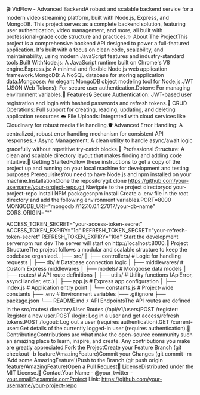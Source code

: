 🎬 VidFlow - Advanced BackendA robust and scalable backend service for a modern video streaming platform, built with Node.js, Express, and MongoDB. This project serves as a complete backend solution, featuring user authentication, video management, and more, all built with professional-grade code structure and practices.✨ About The ProjectThis project is a comprehensive backend API designed to power a full-featured application. It's built with a focus on clean code, scalability, and maintainability, using modern JavaScript features and industry-standard tools.Built WithNode.js: A JavaScript runtime built on Chrome's V8 engine.Express.js: A minimal and flexible Node.js web application framework.MongoDB: A NoSQL database for storing application data.Mongoose: An elegant MongoDB object modeling tool for Node.js.JWT (JSON Web Tokens): For secure user authentication.Dotenv: For managing environment variables.🚀 Features🔒 Secure Authentication: JWT-based user registration and login with hashed passwords and refresh tokens.🔄 CRUD Operations: Full support for creating, reading, updating, and deleting application resources.☁️ File Uploads: Integrated with cloud services like Cloudinary for robust media file handling.🛡️ Advanced Error Handling: A centralized, robust error handling mechanism for consistent API responses.⚡ Async Management: A clean utility to handle async/await logic gracefully without repetitive try-catch blocks.📂 Professional Structure: A clean and scalable directory layout that makes finding and adding code intuitive.🏁 Getting StartedFollow these instructions to get a copy of the project up and running on your local machine for development and testing purposes.PrerequisitesYou need to have Node.js and npm installed on your machine.InstallationClone the repositorygit clone https://github.com/your-username/your-project-repo.git
Navigate to the project directorycd your-project-repo
Install NPM packagesnpm install
Create a .env file in the root directory and add the following environment variables.PORT=8000
MONGODB_URI="mongodb://127.0.0.1:27017/your-db-name"
CORS_ORIGIN="*"

ACCESS_TOKEN_SECRET="your-access-token-secret"
ACCESS_TOKEN_EXPIRY="1d"
REFRESH_TOKEN_SECRET="your-refresh-token-secret"
REFRESH_TOKEN_EXPIRY="10d"
Start the development servernpm run dev
The server will start on http://localhost:8000.📂 Project StructureThe project follows a modular and scalable structure to keep the codebase organized..
├── src/
│   ├── controllers/  # Logic for handling requests
│   ├── db/           # Database connection logic
│   ├── middlewares/  # Custom Express middlewares
│   ├── models/       # Mongoose data models
│   ├── routes/       # API route definitions
│   ├── utils/        # Utility functions (ApiError, asyncHandler, etc.)
│   ├── app.js        # Express app configuration
│   ├── index.js      # Application entry point
│   └── constants.js  # Project-wide constants
├── .env              # Environment variables
├── .gitignore
├── package.json
└── README.md
⚡️ API EndpointsThe API routes are defined in the src/routes/ directory.User Routes (/api/v1/users)POST /register: Register a new user.POST /login: Log in a user and get access/refresh tokens.POST /logout: Log out a user (requires authentication).GET /current-user: Get details of the currently logged-in user (requires authentication).🤝 ContributingContributions are what make the open-source community such an amazing place to learn, inspire, and create. Any contributions you make are greatly appreciated.Fork the ProjectCreate your Feature Branch (git checkout -b feature/AmazingFeature)Commit your Changes (git commit -m 'Add some AmazingFeature')Push to the Branch (git push origin feature/AmazingFeature)Open a Pull Request📄 LicenseDistributed under the MIT License.📧 ContactYour Name - @your_twitter - your.email@example.comProject Link: https://github.com/your-username/your-project-repo
